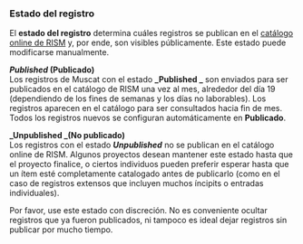 ### Estado del registro

El **estado del registro** determina cuáles registros se publican en el [catálogo online de RISM](https://opac.rism.info/index.php?id=4) y, por ende, son visibles públicamente. Este estado puede modificarse manualmente.

**_Published_ (Publicado)**  
Los registros de Muscat con el estado  **_Published _** son enviados para ser publicados en el catálogo de RISM una vez al mes, alrededor del día 19 (dependiendo de los fines de semanas y los días no laborables). Los registros aparecen en el catálogo para ser consultados hacia fin de mes. Todos los registros nuevos se configuran automáticamente en **Publicado**.

**_Unpublished _(No publicado)**  
Los registros con el estado  **_Unpublished_** no se publican en el catálogo online de RISM. Algunos proyectos desean mantener este estado hasta que el proyecto finalice, o ciertos individuos pueden preferir esperar hasta que un ítem esté completamente catalogado antes de publicarlo (como en el caso de registros extensos que incluyen muchos íncipits o entradas individuales).

Por favor, use este estado con discreción. No es conveniente ocultar registros que ya fueron publicados, ni tampoco es ideal dejar registros sin publicar por mucho tiempo.
